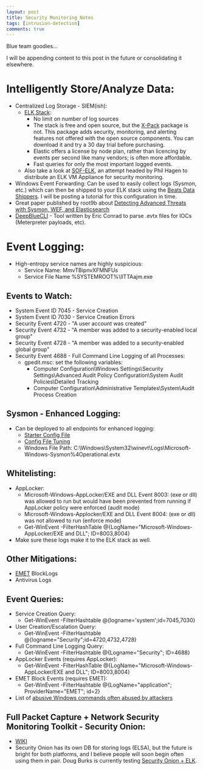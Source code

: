 ```yaml
---
layout: post
title: Security Monitoring Notes
tags: [intrusion-detection] 
comments: true
---
```


Blue team goodies...

I will be appending content to this post in the future or consolidating it elsewhere.

# Intelligently Store/Analyze Data:
- Centralized Log Storage - SIEM(ish):
  - [ELK Stack](https://www.elastic.co/):
    - No limit on number of log sources
    - The stack is free and open source, but the [X-Pack](https://www.elastic.co/guide/en/x-pack/current/xpack-introduction.html) package is not. This package adds security, monitoring, and alerting features not offered with the open source components. You can download it and try a 30 day trial before purchasing.
    - Elastic offers a license by node plan, rather than licencing by events per second like many vendors; is often more affordable.
    - Fast queries for only the most important logged events.
  - Also take a look at [SOF-ELK](https://github.com/philhagen/sof-elk), an attempt headed by Phil Hagen to distribute an ELK VM Appliance for security monitoring.
- Windows Event Forwarding: Can be used to easily collect logs (Sysmon, etc.) which can then be shipped to your ELK stack using the [Beats Data Shippers](https://www.elastic.co/products/beats). I will be posting a tutorial for this configuration in time.
- Great paper published by root9b about [Detecting Advanced Threats with Sysmon, WEF, and Elasticsearch](https://www.root9b.com/sites/default/files/whitepapers/R9B_blog_005_whitepaper_01.pdf)
- [DeepBlueCLI](https://github.com/sans-blue-team/DeepBlueCLI) - Tool written by Eric Conrad to parse .evtx files for IOCs (Meterpreter payloads, etc).

# Event Logging:
- High-entropy service names are highly suspicious:
  - Service Name: MmvTBipnvXFMNFUs
  - Service File Name %SYSTEMROOT%\llTTAajm.exe

## Events to Watch:
- System Event ID 7045 - Service Creation
- System Event ID 7030 - Service Creation Errors
- Security Event 4720 - "A user account was created"
- Security Event 4732 - "A member was added to a security-enabled local group"
- Security Event 4728 - "A member was added to a security-enabled global group"
- Security Event 4688 - Full Command Line Logging of all Processes:
  - gpedit.msc: set the following variables:
    - Computer Configuration\Windows Settings\Security Settings\Advanced Audit Policy Configuration\System Audit Policies\Detailed Tracking
    - Computer Configuration\Administrative Templates\System\Audit Process Creation

## Sysmon - Enhanced Logging:
- Can be deployed to all endpoints for enhanced logging:
  - [Starter Config File](https://github.com/SwiftOnSecurity/sysmon-config)
  - [Config File Tuning](https://medium.com/@lennartkoopmann/explaining-and-adapting-tays-sysmon-configuration-27d9719a89a8)
  - Windows File Path: C:\Windows\System32\winevt\Logs\Microsoft-Windows-Sysmon%4Operational.evtx

## Whitelisting:
- AppLocker:
  - Microsoft-Windows-AppLocker/EXE and DLL Event 8003: (exe or dll) was allowed to run but would have been prevented from running if AppLocker policy were enforced (audit mode)
  - Microsoft-Windows-Applocker/EXE and DLL Event 8004: (exe or dll) was not allowed to run (enforce mode)
  - Get-WinEvent -FilterHashTable @{LogName="Microsoft-Windows-AppLocker/EXE and DLL"; ID=8003,8004}
- Make sure these logs make it to the ELK stack as well.

## Other Mitigations: 
- [EMET](https://support.microsoft.com/en-us/help/2458544/the-enhanced-mitigation-experience-toolkit) BlockLogs
- Antivirus Logs

## Event Queries:
- Service Creation Query:
  - Get-WinEvent -FilterHashtable @{logname='system';id=7045,7030}
- User Creation/Escalation Query:
  - Get-WinEvent -FilterHashtable @{logname="Security";id=4720,4732,4728}
- Full Command Line Logging Query:
  - Get-WinEvent -FilterHashtable @{Logname="Security"; ID=4688}
- AppLocker Events (requires AppLocker):
  - Get-WinEvent -FilterHashTable @{LogName="Microsoft-Windows-AppLocker/EXE and DLL"; ID=8003,8004}
- EMET Block Events (requires EMET):
  - Get-WinEvent -FilterHashtable @{LogName="application"; ProviderName="EMET"; id=2}
- List of [abusive Windows commands often abused by attackers](http://blog.jpcert.or.jp/.s/2016/01/windows-commands-abused-by-attackers.html)

## Full Packet Capture + Network Security Monitoring Toolkit - Security Onion:
- [WIKI](https://github.com/Security-Onion-Solutions/security-onion/wiki/IntroductionToSecurityOnion)
- Security Onion has its own DB for storing logs (ELSA), but the future is bright for both platforms, and I believe people will soon begin often using them in pair. Doug Burks is currently testing [Security Onion + ELK](http://blog.securityonion.net/2017/03/towards-elk-on-security-onion.html).
